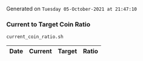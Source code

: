 Generated on `Tuesday 05-October-2021 at 21:47:10`

### Current to Target Coin Ratio
`current_coin_ratio.sh`

Date|Current|Target|Ratio
---|---|---|---
